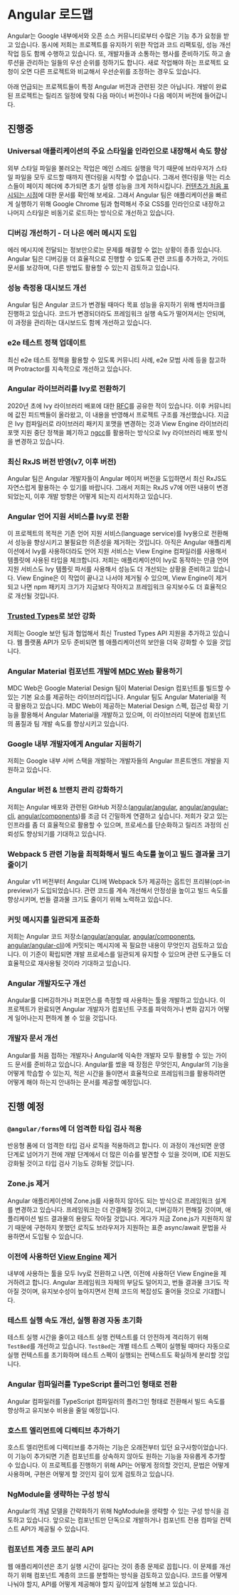 <!--
# Angular Roadmap
-->
# Angular 로드맵

<!--
Angular receives a large number of feature requests, both from inside Google and from the broader open-source community. At the same time, our list of projects contains plenty of maintenance tasks, code refactorings, potential performance improvements, and so on. We bring together representatives from developer relations, product management, and engineering to prioritize this list. As new projects come into the queue, we regularly position them based on relative priority to other projects. As work gets done, projects will move up in the queue.

The projects below are not associated with a particular Angular version. We'll release them on completion, and they will be part of a specific version based on our release schedule, following semantic versioning. For example, features are released in the next minor after they are complete, or the next major if they include breaking changes.
-->
Angular는 Google 내부에서와 오픈 소스 커뮤니티로부터 수많은 기능 추가 요청을 받고 있습니다.
동시에 저희는 프로젝트를 유지하기 위한 작업과 코드 리팩토링, 성능 개선작업 등도 함께 수행하고 있습니다.
또, 개발자들과 소통하는 행사를 준비하기도 하고 솔루션을 관리하는 일들의 우선 순위를 정하기도 합니다.
새로 작업해야 하는 프로젝트 요청이 오면 다른 프로젝트와 비교해서 우선순위를 조정하는 경우도 있습니다.

아래 언급되는 프로젝트들이 특정 Angular 버전과 관련된 것은 아닙니다.
개발이 완료된 프로젝트는 릴리즈 일정에 맞춰 다음 마이너 버전이나 다음 메이저 버전에 들어갑니다.


<!--
## In Progress
-->
## 진행중

<!--
### Faster apps by inlining critical styles in Universal applications
-->
### Universal 애플리케이션의 주요 스타일을 인라인으로 내장해서 속도 향상

<!--
Loading external stylesheets is a blocking operation, which means that the browser can’t start rendering your application until it loads all the referenced CSS. Having render-blocking resources in the header of a page can significantly impact its load performance, for example, its [first contentful paint](https://web.dev/first-contentful-paint/). To make apps faster, we’ve been collaborating with the Google Chrome team on inlining critical CSS and loading the rest of the styles asynchronously.
-->
외부 스타일 파일을 불러오는 작업은 메인 스레드 실행을 막기 때문에 브라우저가 스타일 파일을 모두 로드할 때까지 렌더링을 시작할 수 없습니다.
그래서 렌더링을 막는 리소스들이 페이지 헤더에 추가되면 초기 실행 성능을 크게 저하시킵니다.
[컨텐츠가 처음 표시되는 시점](https://web.dev/first-contentful-paint/)에 대한 문서를 확인해 보세요.
그래서 Angular 팀은 애플리케이션을 빠르게 실행하기 위해 Google Chrome 팀과 협력해서 주요 CSS를 인라인으로 내장하고 나머지 스타일은 비동기로 로드하는 방식으로 개선하고 있습니다.


<!--
### Improve debugging with better Angular error messages
-->
### 디버깅 개선하기 - 더 나은 에러 메시지 도입

<!--
Error messages often bring limited actionable information to help developers resolve them. We’ve been working on making error messages more discoverable by adding associated codes, developing guides, and other materials to ensure a smoother debugging experience.
-->
에러 메시지에 전달되는 정보만으로는 문제를 해결할 수 없는 상황이 종종 있습니다.
Angular 팀은 디버깅을 더 효율적으로 진행할 수 있도록 관련 코드를 추가하고, 가이드 문서를 보강하며, 다른 방법도 활용할 수 있는지 검토하고 있습니다.


<!--
### Revamp performance dashboards to detect regressions
-->
### 성능 측정용 대시보드 개선

<!--
We have a set of benchmarks that we run against every code change to ensure Angular aligns with our performance standards. To ensure the framework’s runtime does not regress after a code change, we need to refine some of the existing infrastructure the dashboards step on.
-->
Angular 팀은 Angular 코드가 변경될 때마다 목표 성능을 유지하기 위해 벤치마크를 진행하고 있습니다.
코드가 변경되더라도 프레임워크 실행 속도가 떨어져서는 안되며, 이 과정을 관리하는 대시보드도 함께 개선하고 있습니다.


<!--
### Update our e2e testing strategy
-->
### e2e 테스트 정책 업데이트

<!--
To ensure we provide a future-proof e2e testing strategy, we want to evaluate the state of Protractor, community innovations, e2e best practices, and explore novel opportunities.
-->
최신 e2e 테스트 정책을 활용할 수 있도록 커뮤니티 사례, e2e 모범 사례 등을 참고하며 Protractor를 지속적으로 개선하고 있습니다.


<!--
### Angular libraries use Ivy
-->
### Angular 라이브러리를 Ivy로 전환하기

<!--
Earlier in 2020, we shared an [RFC](https://github.com/angular/angular/issues/38366) for Ivy library distribution. After invaluable feedback from the community, we developed a design of the project. We are now investing in the development of Ivy library distribution, including an update of the library package format to use Ivy compilation, unblock the deprecation of the View Engine library format, and [ngcc](https://angular.io/guide/glossary#ngcc). 
-->
2020년 초에 Ivy 라이브러리 배포에 대한 [RFC](https://github.com/angular/angular/issues/38366)를 공유한 적이 있습니다.
이후 커뮤니티에 값진 피드백들이 올라왔고, 이 내용을 반영해서 프로젝트 구조를 개선했습니다.
지금은 Ivy 컴파일러로 라이브러리 패키지 포맷을 변경하는 것과 View Engine 라이브러리 포맷 지원 중단 정책을 폐기하고 [ngcc](https://angular.io/guide/glossary#ngcc)를 활용하는 방식으로 Ivy 라이브러리 배포 방식을 변경하고 있습니다.


<!--
### Ensure smooth adoption for future RxJS changes (v7 and beyond)
-->
### 최신 RxJS 버전 반영(v7, 이후 버전)

<!--
We want to ensure Angular developers are taking advantage of the latest capabilities of RxJS and have a smooth transition to the next major releases of the framework. For this purpose, we will explore and document the scope of the changes in v7 and beyond of RxJS and plan an update strategy.
-->
Angular 팀은 Angular 개발자들이 Angular 메이저 버전을 도입하면서 최신 RxJS도 자연스럽게 활용하는 수 있기를 바랍니다.
그래서 저희는 RxJS v7에 어떤 내용이 변경되었는지, 이후 개발 방향은 어떻게 되는지 리서치하고 있습니다.


<!--
### Transition the Angular language service to Ivy
-->
### Angular 언어 지원 서비스를 Ivy로 전환

<!--
The goal of this project is to improve the experience and remove legacy dependency by transitioning the language service to Ivy. Today the language service still uses the View Engine compiler and type checking, even for Ivy applications. We want to use the Ivy template parser and improved type checking for the Angular Language service to match application behavior. This migration will also be a step towards unblocking the removal of View Engine, which will simplify Angular, reduce the npm package size, and improve the framework's maintainability.
-->
이 프로젝트의 목적은 기존 언어 지원 서비스(language service)를 Ivy용으로 전환해서 성능을 향상시키고 불필요한 의존성을 제거하는 것입니다.
아직은 Angular 애플리케이션에서 Ivy를 사용하더라도 언어 지원 서비스는 View Engine 컴파일러를 사용해서 템플릿에 사용된 타입을 체크합니다.
저희는 애플리케이션이 Ivy로 동작하는 만큼 언어 지원 서비스도 Ivy 템플릿 파서를 사용해서 성능도 더 개선되는 상황을 준비하고 있습니다.
View Engine은 이 작업이 끝나고 나서야 제거될 수 있으며, View Engine이 제거되고 나면 npm 패키지 크기가 지금보다 작아지고 프레임워크 유지보수도 더 효율적으로 개선될 것입니다.


<!--
### Increased security with native [Trusted Types](https://web.dev/trusted-types/) in Angular
-->
### [Trusted Types](https://web.dev/trusted-types/)로 보안 강화

<!--
In collaboration with Google's security team, we're adding support for the new Trusted Types API. This web platform API will help developers build more secure web applications.
-->
저희는 Google 보안 팀과 협업해서 최신 Trusted Types API 지원을 추가하고 있습니다.
웹 플랫폼 API가 모두 준비되면 웹 애플리케이션의 보안을 더욱 강화할 수 있을 것입니다.


<!--
### Enhanced Angular Material components by integrating [MDC Web](https://material.io/develop/web/)
-->
### Angular Material 컴포넌트 개발에 [MDC Web](https://material.io/develop/web/) 활용하기

<!--
MDC Web is a library created by Google's Material Design team that provides reusable primitives for building Material Design components. The Angular team is incorporating these primitives into Angular Material. Using MDC Web will align Angular Material more closely with the Material Design specification, expand accessibility, improve component quality, and improve our team's velocity.
-->
MDC Web은 Google Material Design 팀이 Material Design 컴포넌트를 빌드할 수 있는 기본 요소를 제공하는 라이브러리입니다.
Angular 팀도 Angular Material을 적극 활용하고 있습니다.
MDC Web이 제공하는 Material Design 스펙, 접근성 확장 기능을 활용해서 Angular Material을 개발하고 있으며, 이 라이브러리 덕분에 컴포넌트의 품질과 팀 개발 속도를 향상시키고 있습니다.


<!--
### Offer Google engineers better integration with Angular and Google's internal server stack
-->
### Google 내부 개발자에게 Angular 지원하기

<!--
This is an internal project to add support for Angular front-ends to Google's internal integrated server stack.
-->
저희는 Google 내부 서버 스택을 개발하는 개발자들의 Angular 프론트엔드 개발을 지원하고 있습니다.


<!--
### Streamline releases with consolidated Angular versioning & branching
-->
### Angular 버전 & 브랜치 관리 강화하기

<!--
We want to consolidate release management tooling between Angular's multiple GitHub repositories ([angular/angular](https://github.com/angular/angular), [angular/angular-cli](https://github.com/angular/angular-cli), and [angular/components](https://github.com/angular/components)). This effort will allow us to reuse infrastructure, unify and simplify processes, and improve our release process's reliability.
-->
저희는 Angular 배포와 관련된 GitHub 저장소([angular/angular](https://github.com/angular/angular), [angular/angular-cli](https://github.com/angular/angular-cli), [angular/components](https://github.com/angular/components))를 조금 더 긴밀하게 연결하고 싶습니다.
저희가 갖고 있는 인프라를 좀 더 효율적으로 활용할 수 있으며, 프로세스를 단순화하고 릴리즈 과정의 신뢰성도 향상되기를 기대하고 있습니다.


<!--
### Optimized build speed and bundle sizes with Angular CLI webpack 5
-->
### Webpack 5 관련 기능을 최적화해서 빌드 속도를 높이고 빌드 결과물 크기 줄이기

<!--
As part of the v11 release, we introduced an opt-in preview of webpack 5 in the Angular CLI. To ensure stability, we’ll continue iterating on the implementation to enable build speed and bundle size improvements.
-->
Angular v11 버전부터 Angular CLI에 Webpack 5가 제공하는 옵트인 프리뷰(opt-in preview)가 도입되었습니다.
관련 코드를 계속 개선해서 안정성을 높이고 빌드 속도를 향상시키며, 번들 결과물 크기도 줄이기 위해 노력하고 있습니다.


<!--
### Higher developer consistency with commit message standardization
-->
### 커밋 메시지를 일관되게 표준화

<!--
We want to unify commit message requirements and conformance across Angular repositories ([angular/angular](https://github.com/angular/angular), [angular/components](https://github.com/angular/components), [angular/angular-cli](https://github.com/angular/angular-cli)) to bring consistency to our development process and reuse infrastructure tooling.
-->
저희는 Angular 코드 저장소([angular/angular](https://github.com/angular/angular), [angular/components](https://github.com/angular/components), [angular/angular-cli](https://github.com/angular/angular-cli))에 커밋되는 메시지에 꼭 필요한 내용이 무엇인지 검토하고 있습니다.
이 기준이 확립되면 개발 프로세스를 일관되게 유지할 수 있으며 관련 도구들도 더 효율적으로 재사용될 것이라 기대하고 있습니다.


<!--
### Accelerated debugging and performance profiling with Angular DevTools
-->
### Angular 개발자도구 개선

<!--
We are working on development tooling for Angular that will provide utilities for debugging and performance profiling. This project aims to help developers understand the component structure and the change detection in an Angular application.
-->
Angular를 디버깅하거나 퍼포먼스를 측정할 때 사용하는 툴을 개발하고 있습니다.
이 프로젝트가 완료되면 Angular 개발자가 컴포넌트 구조를 파악하거나 변화 감지가 어떻게 일어나는지 편하게 볼 수 있을 것입니다.


<!--
### Improved developer onboarding with refreshed introductory documentation
-->
### 개발자 문서 개선

<!--
We will redefine the user learning journeys and refresh the introductory documentation. We will clearly state the benefits of Angular, how to explore its capabilities and provide guidance so developers can become proficient with the framework in as little time as possible.
-->
Angular를 처음 접하는 개발자나 Angular에 익숙한 개발자 모두 활용할 수 있는 가이드 문서를 준비하고 있습니다.
Angular를 썼을 때 장점은 무엇인지, Angular의 기능을 어떻게 학습할 수 있는지, 적은 시간을 들이면서 효율적으로 프레임워크를 활용하려면 어떻게 해야 하는지 안내하는 문서를 제공할 예정입니다.


<!--
## Future
-->
## 진행 예정

<!--
### Better developer ergonomics with strict typing for `@angular/forms`
-->
### `@angular/forms`에 더 엄격한 타입 검사 적용

<!--
We will work on implementing stricter type checking for reactive forms. This way, we will allow developers to catch more issues during development time, enable better text editor and IDE support, and improve the type checking for reactive forms.
-->
반응형 폼에 더 엄격한 타입 검사 로직을 적용하려고 합니다.
이 과정이 개선되면 운영 단계로 넘어가기 전에 개발 단계에서 더 많은 이슈를 발견할 수 있을 것이며, IDE 지원도 강화될 것이고 타입 검사 기능도 강화될 것입니다.


<!--
### Leverage full framework capabilities with Zone.js opt-out
-->
### Zone.js 제거

<!--
We are going to design and implement a plan to make Zone.js optional from Angular applications. This way, we will simplify the framework, improve debugging, and reduce application bundle size. Additionally, this will allow us to take advantage of native async/await syntax, which currently Zone.js does not support.
-->
Angular 애플리케이션에 Zone.js를 사용하지 않아도 되는 방식으로 프레임워크 설계를 변경하고 있습니다.
프레임워크는 더 간결해질 것이고, 디버깅하기 편해질 것이며, 애플리케이션 빌드 결과물의 용량도 작아질 것입니다.
게다가 지금 Zone.js가 지원하지 않기 때문에 구현하지 못했던 로직도 브라우저가 지원하는 표준 async/await 문법을 사용하면서 도입될 수 있습니다.


<!--
### Reduce framework overhead by removing legacy [View Engine](https://angular.io/guide/ivy)
-->
### 이전에 사용하던 [View Engine](https://angular.io/guide/ivy) 제거

<!--
After the transition of all our internal tooling to Ivy has completed, we want to remove the legacy View Engine for smaller Angular conceptual overhead, smaller package size, lower maintenance cost, and lower complexity of the codebase.
-->
내부에 사용하는 툴을 모두 Ivy로 전환하고 나면, 이전에 사용하던 View Engine을 제거하려고 합니다.
Angular 프레임워크 자체의 부담도 덜어지고, 번들 결과물 크기도 작아질 것이며, 유지보수성이 높아지면서 전체 코드의 복잡성도 줄어들 것으로 기대합니다.


<!--
### Improved test times and debugging with automatic test environment tear down
-->
### 테스트 실행 속도 개선, 실행 환경 자동 초기화

<!--
To improve test time and create better isolation across tests, we want to change `TestBed` to automatically clean up and tear down the test environment after each test run.
-->
테스트 실행 시간을 줄이고 테스트 실행 컨텍스트를 더 안전하게 격리하기 위해 `TestBed`를 개선하고 있습니다.
`TestBed`는 개별 테스트 스펙이 실행될 때마다 자동으로 실행 컨텍스트를 초기화하며 테스트 스펙이 실행되는 컨텍스트도 확실하게 분리할 것입니다.


<!--
### Improved build performance with ngc as a tsc plugin distribution
-->
### Angular 컴파일러를 TypeScript 플러그인 형태로 전환

<!--
Distributing the Angular compiler as a plugin of the TypeScript compiler will substantially improve developers' build performance and reduce maintenance costs.
-->
Angular 컴파일러를 TypeScript 컴파일러의 플러그인 형태로 전환해서 빌드 속도를 향상하고 유지보수 비용을 줄일 예정입니다.


<!--
### Support adding directives to host elements
-->
### 호스트 엘리먼트에 디렉티브 추가하기

<!--
A long-standing feature request is to add the ability to add directives to host elements. The feature will allow developers to augment their own components with additional behaviors without using inheritance. The project will require substantial effort in terms of the definition of APIs, semantics, and implementation.
-->
호스트 엘리먼트에 디렉티브를 추가하는 기능은 오래전부터 있던 요구사항이었습니다.
이 기능이 추가되면 기존 컴포넌트를 상속하지 않아도 원하는 기능을 자유롭게 추가할 수 있습니다.
이 프로젝트를 진행하기 위해 API는 어떻게 정의할 것인지, 문법은 어떻게 사용하며, 구현은 어떻게 할 것인지 깊이 있게 검토하고 있습니다.


<!--
### Simplified Angular mental model with optional NgModules
-->
### NgModule을 생략하는 구성 방식

<!--
To simplify the Angular mental model and learning journey, we’ll be working on making NgModules optional. This work will allow developers to develop standalone components and implement an alternative API for declaring the component’s compilation scope.
-->
Angular의 개념 모델을 간략화하기 위해 NgModule을 생략할 수 있는 구성 방식을 검토하고 있습니다.
앞으로는 컴포넌트만 단독으로 개발하거나 컴포넌트 전용 컴파일 컨텍스트 API가 제공될 수 있습니다.


<!--
### Ergonomic component level code-splitting APIs
-->
### 컴포넌트 계층 코드 분리 API

<!--
A common problem of web applications is their slow initial load time. A way to improve it is to apply more granular code-splitting on a component level. To encourage this practice, we’ll be working on more ergonomic code-splitting APIs.
-->
웹 애플리케이션은 초기 실행 시간이 길다는 것이 종종 문제로 꼽힙니다.
이 문제를 개선하기 위해 컴포넌트 계층의 코드를 분할하는 방식을 검토하고 있습니다.
코드를 어떻게 나눠야 할지, API를 어떻게 제공해야 할지 깊이있게 실험해 보고 있습니다.